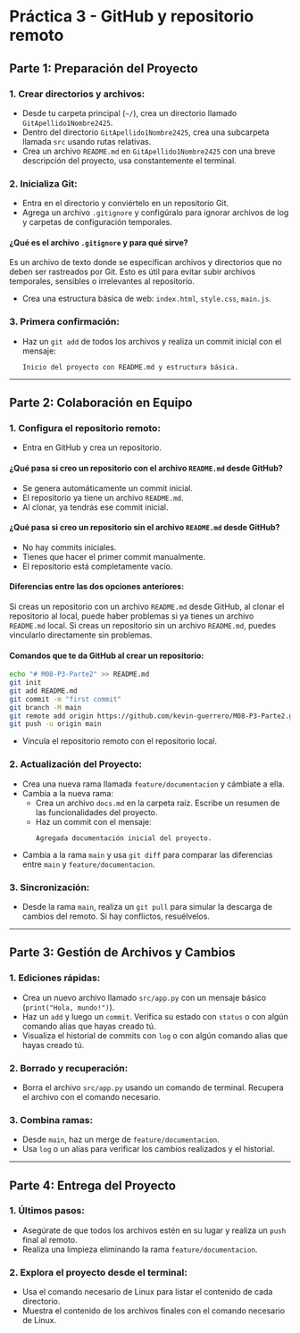 # Práctica 3 - GitHub y repositorio remoto

## Parte 1: Preparación del Proyecto

### 1. Crear directorios y archivos:
- Desde tu carpeta principal (`~/`), crea un directorio llamado `GitApellido1Nombre2425`.
- Dentro del directorio `GitApellido1Nombre2425`, crea una subcarpeta llamada `src` usando rutas relativas.
- Crea un archivo `README.md` en `GitApellido1Nombre2425` con una breve descripción del proyecto, usa constantemente el terminal.

### 2. Inicializa Git:
- Entra en el directorio y conviértelo en un repositorio Git.
- Agrega un archivo `.gitignore` y configúralo para ignorar archivos de log y carpetas de configuración temporales.

#### ¿Qué es el archivo `.gitignore` y para qué sirve?
Es un archivo de texto donde se especifican archivos y directorios que no deben ser rastreados por Git. Esto es útil para evitar subir archivos temporales, sensibles o irrelevantes al repositorio.

- Crea una estructura básica de web: `index.html`, `style.css`, `main.js`.

### 3. Primera confirmación:
- Haz un `git add` de todos los archivos y realiza un commit inicial con el mensaje:
  ```
  Inicio del proyecto con README.md y estructura básica.
  ```

---

## Parte 2: Colaboración en Equipo

### 1. Configura el repositorio remoto:
- Entra en GitHub y crea un repositorio.

#### ¿Qué pasa si creo un repositorio con el archivo `README.md` desde GitHub?
- Se genera automáticamente un commit inicial.
- El repositorio ya tiene un archivo `README.md`.
- Al clonar, ya tendrás ese commit inicial.

#### ¿Qué pasa si creo un repositorio sin el archivo `README.md` desde GitHub?
- No hay commits iniciales.
- Tienes que hacer el primer commit manualmente.
- El repositorio está completamente vacío.

#### Diferencias entre las dos opciones anteriores:
Si creas un repositorio con un archivo `README.md` desde GitHub, al clonar el repositorio al local, puede haber problemas si ya tienes un archivo `README.md` local. Si creas un repositorio sin un archivo `README.md`, puedes vincularlo directamente sin problemas.

#### Comandos que te da GitHub al crear un repositorio:
```bash
echo "# M08-P3-Parte2" >> README.md
git init
git add README.md
git commit -m "first commit"
git branch -M main
git remote add origin https://github.com/kevin-guerrero/M08-P3-Parte2.git
git push -u origin main
```

- Vincula el repositorio remoto con el repositorio local.

### 2. Actualización del Proyecto:
- Crea una nueva rama llamada `feature/documentacion` y cámbiate a ella.
- Cambia a la nueva rama:
  - Crea un archivo `docs.md` en la carpeta raíz. Escribe un resumen de las funcionalidades del proyecto.
  - Haz un commit con el mensaje:
    ```
    Agregada documentación inicial del proyecto.
    ```
- Cambia a la rama `main` y usa `git diff` para comparar las diferencias entre `main` y `feature/documentacion`.

### 3. Sincronización:
- Desde la rama `main`, realiza un `git pull` para simular la descarga de cambios del remoto. Si hay conflictos, resuélvelos.

---

## Parte 3: Gestión de Archivos y Cambios

### 1. Ediciones rápidas:
- Crea un nuevo archivo llamado `src/app.py` con un mensaje básico (`print("Hola, mundo!")`).
- Haz un `add` y luego un `commit`. Verifica su estado con `status` o con algún comando alias que hayas creado tú.
- Visualiza el historial de commits con `log` o con algún comando alias que hayas creado tú.

### 2. Borrado y recuperación:
- Borra el archivo `src/app.py` usando un comando de terminal. Recupera el archivo con el comando necesario.

### 3. Combina ramas:
- Desde `main`, haz un merge de `feature/documentacion`.
- Usa `log` o un alias para verificar los cambios realizados y el historial.

---

## Parte 4: Entrega del Proyecto

### 1. Últimos pasos:
- Asegúrate de que todos los archivos estén en su lugar y realiza un `push` final al remoto.
- Realiza una limpieza eliminando la rama `feature/documentacion`.

### 2. Explora el proyecto desde el terminal:
- Usa el comando necesario de Linux para listar el contenido de cada directorio.
- Muestra el contenido de los archivos finales con el comando necesario de Linux.
